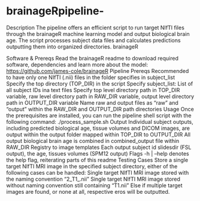 # brainageRpipeline-
Description 
The pipeline offers an efficient script to run target NIfTI files through the brainageR machine learning model and output biological brain age. The script processes subject data files and calculates predictions outputting them into organized directories. 
brainageR 


Software & Prereqs 
Read the brainageR readme to download required software, dependencies and learn more about the model: https://github.com/james-cole/brainageR
Pipeline Prereqs
Recommended to have only one NIfTI (.nii) files in the folder specifies in subject_list 
Specify the top directory (TOP_DIR) in the script 
Specify subject_list: List of all subject IDs ina  text files 
Specify top level directory path in TOP_DIR variable, raw level directory path in RAW_DIR variable, output level directory path in OUTPUT_DIR variable 
Name raw and output files as “raw” and “output” within the RAW_DIR and OUTPUT_DIR path directories 
Usage 
Once the prerequisites are installed, you can run the pipeline shell script with the following command: 
./process_sample.sh 
Output 
Individual subject outputs, including predicted biological age, tissue volumes and DICOM images, are output within the output folder mapped within TOP_DIR to OUTPUT_DIR 
All output biological brain age is combined in combined_output file within RAW_DIR
Registry to image templates 
Each output subject id slidesdir (FSL output), the age, tissues volumes (SPM12 output)
Flags 
-h | –help denotes the help flag, reiterating parts of this readme 
Testing Cases
Store a single target NIfTI MRI image in the specified subject directory, either of the following cases can be handled: 
Single target NIfTI MRI image stored with the naming convention “2_T1_.nii” 
Single target NIfTI MRI image stored without naming convention still containing “T1.nii”
Else if multiple target images are found, or none at all, respective eros will be outputted. 
